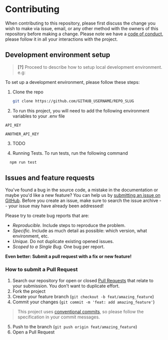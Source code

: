 # Contributing

When contributing to this repository, please first discuss the change you wish to make via issue, email, or any other
method with the owners of this repository before making a change. Please note we have
a [code of conduct](CODE_OF_CONDUCT.md), please follow it in all your interactions with the project.

## Development environment setup

> **[?]**
> Proceed to describe how to setup local development environment.
> e.g:

To set up a development environment, please follow these steps:

1. Clone the repo

   ```sh
   git clone https://github.com/GITHUB_USERNAME/REPO_SLUG
   ```

2. To run this project, you will need to add the following environment variables to your .env file

`API_KEY`

`ANOTHER_API_KEY`

3. TODO

4. Running Tests. To run tests, run the following command

```bash
  npm run test
```

## Issues and feature requests

You've found a bug in the source code, a mistake in the documentation or maybe you'd like a new feature? You can help us
by [submitting an issue on GitHub](https://github.com/GITHUB_USERNAME/REPO_SLUG/issues). Before you create an issue,
make sure to search the issue archive -- your issue may have already been addressed!

Please try to create bug reports that are:

- _Reproducible._ Include steps to reproduce the problem.
- _Specific._ Include as much detail as possible: which version, what environment, etc.
- _Unique._ Do not duplicate existing opened issues.
- _Scoped to a Single Bug._ One bug per report.

**Even better: Submit a pull request with a fix or new feature!**

### How to submit a Pull Request

1. Search our repository for open or closed
   [Pull Requests](https://github.com/GITHUB_USERNAME/REPO_SLUG/pulls)
   that relate to your submission. You don't want to duplicate effort.
2. Fork the project
3. Create your feature branch (`git checkout -b feat/amazing_feature`)
4. Commit your changes (`git commit -m 'feat: add amazing_feature'`)

> This project uses [conventional commits](https://www.conventionalcommits.org), so please follow the specification in
> your commit messages.

5. Push to the branch (`git push origin feat/amazing_feature`)
6. Open a Pull Request
